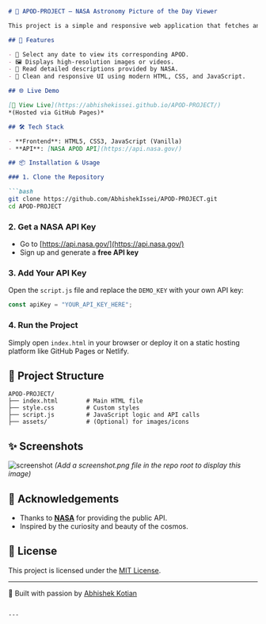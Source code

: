
````markdown
# 🌌 APOD-PROJECT – NASA Astronomy Picture of the Day Viewer

This project is a simple and responsive web application that fetches and displays the **Astronomy Picture of the Day (APOD)** using the [NASA APOD API](https://api.nasa.gov/). Users can view stunning astronomy images, read their explanations, and explore content from different dates.

## 🚀 Features

- 📅 Select any date to view its corresponding APOD.
- 🖼️ Displays high-resolution images or videos.
- 📝 Read detailed descriptions provided by NASA.
- 🎨 Clean and responsive UI using modern HTML, CSS, and JavaScript.

## 🌐 Live Demo

[🔗 View Live](https://abhishekissei.github.io/APOD-PROJECT/)  
*(Hosted via GitHub Pages)*

## 🛠️ Tech Stack

- **Frontend**: HTML5, CSS3, JavaScript (Vanilla)
- **API**: [NASA APOD API](https://api.nasa.gov/)

## 📦 Installation & Usage

### 1. Clone the Repository

```bash
git clone https://github.com/AbhishekIssei/APOD-PROJECT.git
cd APOD-PROJECT
````

### 2. Get a NASA API Key

* Go to [https://api.nasa.gov/](https://api.nasa.gov/)
* Sign up and generate a **free API key**

### 3. Add Your API Key

Open the `script.js` file and replace the `DEMO_KEY` with your own API key:

```js
const apiKey = "YOUR_API_KEY_HERE";
```

### 4. Run the Project

Simply open `index.html` in your browser or deploy it on a static hosting platform like GitHub Pages or Netlify.

## 📁 Project Structure

```
APOD-PROJECT/
├── index.html        # Main HTML file
├── style.css         # Custom styles
├── script.js         # JavaScript logic and API calls
├── assets/           # (Optional) for images/icons
```

## ✨ Screenshots

![screenshot](https://raw.githubusercontent.com/AbhishekIssei/APOD-PROJECT/main/screenshot.png)
*(Add a screenshot.png file in the repo root to display this image)*

## 🙌 Acknowledgements

* Thanks to **[NASA](https://api.nasa.gov/)** for providing the public API.
* Inspired by the curiosity and beauty of the cosmos.

## 📜 License

This project is licensed under the [MIT License](LICENSE).

---

🧠 Built with passion by [Abhishek Kotian](https://github.com/AbhishekIssei)

```

---

```
